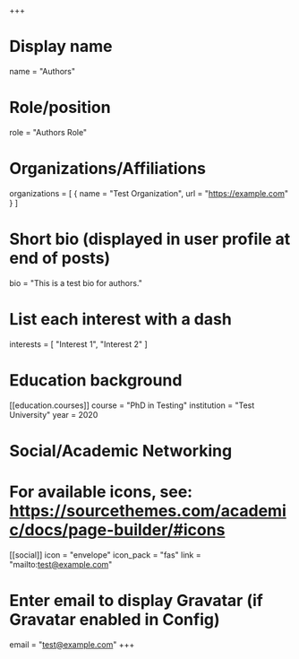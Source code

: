 +++
# Display name
name = "Authors"

# Role/position
role = "Authors Role"

# Organizations/Affiliations
organizations = [
  { name = "Test Organization", url = "https://example.com" }
]

# Short bio (displayed in user profile at end of posts)
bio = "This is a test bio for authors."

# List each interest with a dash
interests = [
  "Interest 1",
  "Interest 2"
]

# Education background
[[education.courses]]
  course = "PhD in Testing"
  institution = "Test University"
  year = 2020

# Social/Academic Networking
# For available icons, see: https://sourcethemes.com/academic/docs/page-builder/#icons
[[social]]
  icon = "envelope"
  icon_pack = "fas"
  link = "mailto:test@example.com"

# Enter email to display Gravatar (if Gravatar enabled in Config)
email = "test@example.com"
+++
